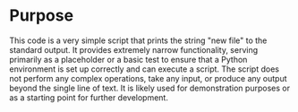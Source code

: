 # Purpose
This code is a very simple script that prints the string "new file" to the standard output. It provides extremely narrow functionality, serving primarily as a placeholder or a basic test to ensure that a Python environment is set up correctly and can execute a script. The script does not perform any complex operations, take any input, or produce any output beyond the single line of text. It is likely used for demonstration purposes or as a starting point for further development.
